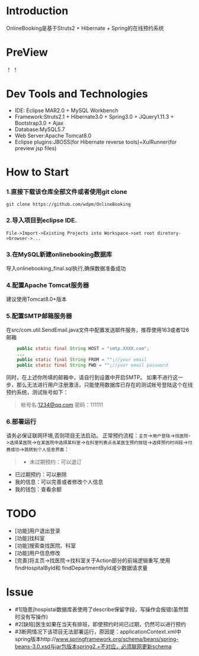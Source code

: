 # Introduction
OnlineBooking是基于Struts2 + Hibernate + Spring的在线预约系统

# PreView
！[]()
！[]()

# Dev Tools and Technologies
- IDE: Eclipse MAR2.0 + MySQL Workbench
- Framework:Struts2.1 + Hibernate3.0 + Spring3.0 + JQuery1.11.3 + Bootstrap3.0 + Ajax
- Database:MySQL5.7
- Web Server:Apache Tomcat8.0
- Eclipse plugins:JBOSS(for Hibernate reverse tools)+XulRunner(for preview jsp files)

# How to Start
### 1.直接下载该仓库全部文件或者使用git clone
```
git clone https://github.com/wdpm/OnlineBooking
```

### 2.导入项目到eclipse IDE.
```
File->Import->Existing Projects into Workspace->set root diretory->browser->...
```

### 3.在MySQL新建onlinebooking数据库
导入onlinebooking_final.sql执行,确保数据准备成功

### 4.配置Apache Tomcat服务器
建议使用Tomcat8.0+版本

### 5.配置SMTP邮箱服务器
在src/com.util.SendEmail.java文件中配置发送邮件服务，推荐使用163或者126邮箱
``` java
    public static final String HOST = "smtp.XXXX.com";
    ...
    public static final String FROM = "";//your email
    public static final String PWD = "";//your email password
```
同时，在上述你所填的邮箱中，请自行到设置中开启SMTP。
如果不进行这一步，那么无法进行用户注册激活，只能使用数据库已存在的测试帐号登陆这个在线预约系统，测试账号如下：
> 帐号名:1234@qq.com
  密码：111111
  
### 6.部署运行
请务必保证联网环境,否则项目无法启动。
正常预约流程：``主页``->``用户登陆``->``找医院``->``选择某医院``->``在某医院中选择某科室``->``在科室列表点击某医生预约按钮``->``选择预约时间段``->``付费成功``->``跳转到个人信息界面``：

>- 未过期预约：可以退订
- 已过期预约：可以删除
- 我的信息：可以完善或者修改个人信息
- 我的钱包：查看余额

  
# TODO
- [功能]用户退出登录
- [功能]找科室
- [功能]搜索查找医院、科室
- [功能]用户信息修改
- [完善]将主页->找医院->找科室关于Action部分的前端逻辑重写,使用findHospitalById和 findDepartmentById减少数据请求量

# Issue
- #1[隐患]hospistal数据库表使用了describe保留字段，写操作会报错(虽然暂时没有写操作)
- #2[缺陷]医生如果在当天有排班，即使预约时间已过期，仍然可以进行预约
- #3断网情况下该项目无法部署运行，原因是：applicationContext.xml中spring版本http://www.springframework.org/schema/beans/spring-beans-3.0.xsd与jar包版本spring2.+不对应，必须联网更新schema
